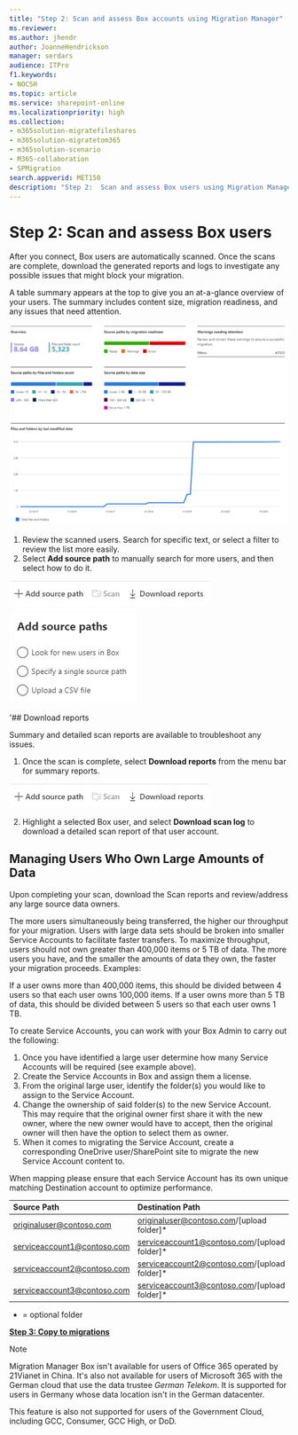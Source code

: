 ```yaml
---
title: "Step 2: Scan and assess Box accounts using Migration Manager"
ms.reviewer: 
ms.author: jhendr
author: JoanneHendrickson
manager: serdars
audience: ITPro
f1.keywords:
- NOCSH
ms.topic: article
ms.service: sharepoint-online
ms.localizationpriority: high
ms.collection:
- m365solution-migratefileshares
- m365solution-migratetom365
- m365solution-scenario
- M365-collaboration
- SPMigration
search.appverid: MET150
description: "Step 2:  Scan and assess Box users using Migration Manager."
---
```


# Step 2: Scan and assess Box users

After you connect, Box users are automatically scanned. Once the scans are complete, download the generated reports and logs to investigate any possible issues that might block your migration.

A table summary appears at the top to give you an at-a-glance overview of your users. The summary includes content size, migration readiness, and any issues that need attention.

   ![Summary of scanned Box users](media/mm-box-scan-assess-summary.png)


1. Review the scanned users. Search for specific text, or select a filter to review the list more easily.
2. Select **Add source path** to manually search for more users, and then select how to do it.

![add source paths manually in Box](media/mm-add-source-path.png)

![add source path selections](media/mm-add-source-path-choices-box.png)

'## Download reports

Summary and detailed scan reports are available to troubleshoot any issues.

1. Once the scan is complete, select **Download reports** from the menu bar for summary reports.

![add source paths manually in Box](media/mm-add-source-path.png)


2. Highlight a selected Box user, and select **Download scan log**  to download a detailed scan report of that user account. </br>

## Managing Users Who Own Large Amounts of Data 

Upon completing your scan, download the Scan reports and review/address any large source data owners. 
 
The more users simultaneously being transferred, the higher our throughput for your migration. Users with large data sets should be broken into smaller Service Accounts to facilitate faster transfers. 
To maximize throughput, users should not own greater than 400,000 items or 5 TB of data. The more users you have, and the smaller the amounts of data they own, the faster your migration proceeds. 
Examples: 
 
If a user owns more than 400,000 items, this should be divided between 4 users so that each user owns 100,000 items. 
If a user owns more than 5 TB of data, this should be divided between 5 users so that each user owns 1 TB. 
 
To create Service Accounts, you can work with your Box Admin to carry out the following: 
1.	Once you have identified a large user determine how many Service Accounts will be required (see example above). 
2.	Create the Service Accounts in Box and assign them a license. 
3.	From the original large user, identify the folder(s) you would like to assign to the Service Account. 
4.	Change the ownership of said folder(s) to the new Service Account. 
This may require that the original owner first share it with the new owner, where  the new owner would have to accept, then the original owner will then have the  option to select them as owner. 
5.	When it comes to migrating the Service Account, create a corresponding OneDrive user/SharePoint site to migrate the new Service Account content to. 

When mapping please ensure that each Service Account has its own unique matching Destination account to optimize performance. 

|Source Path |Destination Path |
|:-----|:-----|
|originaluser@contoso.com| originaluser@contoso.com/[upload folder]* |
|serviceaccount1@contoso.com|serviceaccount1@contoso.com/[upload folder]* |
|serviceaccount2@contoso.com |serviceaccount2@contoso.com/[upload folder]* |
|serviceaccount3@contoso.com |serviceaccount3@contoso.com/[upload folder]* |
* = optional folder 


[ **Step 3: Copy to migrations**](mm-box-step3-copy-to-migrations.md)


>[!NOTE]
>Migration Manager Box isn't available for users of Office 365 operated by 21Vianet in China. It's also not available for users of Microsoft 365 with the German cloud that use the data trustee *German Telekom*. It is supported for users in Germany whose data location isn't in the German datacenter.
>
> This feature is also not supported for users of the Government Cloud, including GCC, Consumer, GCC High, or DoD.